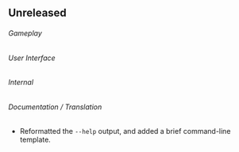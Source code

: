 ## Unreleased

###### Gameplay

###### User Interface

###### Internal

###### Documentation / Translation
- Reformatted the `--help` output, and added a brief command-line template.
